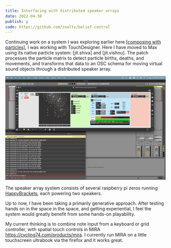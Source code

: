 ```yaml
---
title: Interfacing with distributed speaker arrays
date: 2022-04-30
publish: y
code: https://github.com/zealtv/belief-control
---
```


Continuing work on a system I was exploring earlier here  \[[composing with particles](composing%20with%20particles.md)], I was working with TouchDesigner.  Here I have moved to Max using its native particle system: \[jit.shiva] and \[jit.vishnu].  The patch processes the particle matrix to detect particle births, deaths, and movements, and transforms that data to an OSC schema for moving virtual sound objects through a distributed speaker array. 

![](../files/bs-m4l-development.png)


The speaker array system consists of several raspberry pi zeros running  [HappyBrackets](https://www.happybrackets.net/wp/), each powering two speakers.

Up to now, I have been taking a primarily generative approach. 
 After testing hands on in the space in the space, and getting  experiential, I feel the system would greatly benefit from some hands-on playability.  
 
 My current thinking is to combine note input from a keyboard or grid controller, with spatial touch controls in MIRA https://cycling74.com/products/mira.  I currently run MIRA on a little touchscreen ultrabook via the firefox and it works great.


